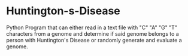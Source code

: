 # Huntington-s-Disease
Python Program that can either read in a text file with "C" "A" "G" "T" characters from a genome and determine if said genome belongs to a person with Huntington's Disease or randomly generate and evaluate a genome.
